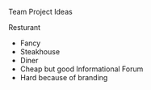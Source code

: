 Team Project Ideas

Resturant
  - Fancy
  - Steakhouse
  - Diner
  - Cheap but good
Informational Forum
  - Hard because of branding
